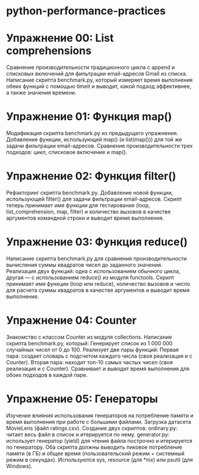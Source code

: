 # python-performance-practices

# Упражнение 00: List comprehensions
Сравнение производительности традиционного цикла с append и списковых включений для фильтрации email-адресов Gmail из списка.
Написание скрипта benchmark.py, который измеряет время выполнения обеих функций с помощью timeit и выводит, какой подход эффективнее, а также значения времени.

# Упражнение 01: Функция map()
Модификация скрипта benchmark.py из предыдущего упражнения.
Добавление функции, использующей map() (и list(map())) для той же задачи фильтрации email-адресов.
Сравнение производительности трех подходов: цикл, списковое включение и map().

# Упражнение 02: Функция filter()
Рефакторинг скрипта benchmark.py.
Добавление новой функции, использующей filter() для задачи фильтрации email-адресов.
Скрипт теперь принимает имя функции для тестирования (loop, list_comprehension, map, filter) и количество вызовов в качестве аргументов командной строки и выводит время выполнения.

# Упражнение 03: Функция reduce()
Написание скрипта benchmark.py для сравнения производительности вычисления суммы квадратов чисел до заданного значения.
Реализация двух функций: одна с использованием обычного цикла, другая — с использованием reduce() из модуля functools.
Скрипт принимает имя функции (loop или reduce), количество вызовов и число для расчета суммы квадратов в качестве аргументов и выводит время выполнения.

# Упражнение 04: Counter
Знакомство с классом Counter из модуля collections.
Написание скрипта benchmark.py, который:
Генерирует список из 1 000 000 случайных чисел от 0 до 100.
Реализует две пары функций:
Первая пара: создает словарь с подсчетом каждого числа (своя реализация и с Counter).
Вторая пара: находит топ-10 самых частых чисел (своя реализация и с Counter).
Сравнивает и выводит время выполнения для обоих подходов в каждой паре.

# Упражнение 05: Генераторы
Изучение влияния использования генераторов на потребление памяти и время выполнения при работе с большими файлами.
Загрузка датасета MovieLens (файл ratings.csv).
Создание двух скриптов:
ordinary.py: читает весь файл в список и итерируется по нему.
generator.py: использует генератор (yield) для чтения файла построчно и итерируется по генератору.
Оба скрипта должны выводить пиковое потребление памяти (в ГБ) и общее время (пользовательский режим + системный режим в секундах). Используются sys, resource (для *nix) или psutil (для Windows).
